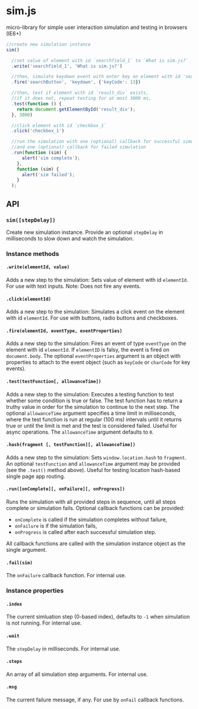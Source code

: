# sim.js
micro-library for simple user interaction simulation and testing in browsers (IE6+)

```javascript
//create new simulation instance
sim()

  //set value of element with id `searchfield_1` to `What is sim.js?`
  .write('searchfield_1', 'What is sim.js?')

  //then, simulate keydown event with enter key on element with id 'searchButton'
  .fire('searchButton', 'keydown', {'keyCode': 13})

  //then, test if element with id `result_div` exists,
  //if it does not, repeat testing for at most 3000 ms,
  .test(function () {
    return document.getElementById('result_div');
  }, 3000)

  //click element with id `checkbox_1`
  .click('checkbox_1')

  //run the simulation with one (optional) callback for successful simulation,
  //and one (optional) callback for failed simulation
  .run(function (sim) {
      alert('sim complete');
    },
    function (sim) {
      alert('sim failed');
    }
  );
```

## API

### `sim([stepDelay])`

Create new simulation instance. Provide an optional `stepDelay` in milliseconds to slow down and watch the simulation.

### Instance methods

#### `.write(elementId, value)`

Adds a new step to the simulation: Sets value of element with id `elementId`. For use with text inputs. Note: Does not fire any events.

#### `.click(elementId)`

Adds a new step to the simulation: Simulates a click event on the element with id `elementId`. For use with buttons, radio buttons and checkboxes.

#### `.fire(elementId, eventType, eventProperties)`

Adds a new step to the simulation: Fires an event of type `eventType` on the element with id `elementId`. If `elementID` is falsy, the event is fired on `document.body`. The optional `eventProperties` argument is an object with properties to attach to the event object (such as `keyCode` or `charCode` for key events).

#### `.test(testFunction[, allowanceTime])`

Adds a new step to the simulation: Executes a testing function to test whether some condition is true or false. The test function has to return a truthy value in order for the simulation to continue to the next step. The optional `allowanceTime` argument specifies a time limit in milliseconds, where the test function is run at regular (100 ms) intervals until it returns true or until the limit is met and the test is considered failed. Useful for async operations. The `allowanceTime` argument defaults to `0`.

#### `.hash(fragment [, testFunction][, allowanceTime])`

Adds a new step to the simulation: Sets `window.location.hash` to `fragment`. An optional `testFunction` and `allowanceTime` argument may be provided (see the `.test()` method above). Useful for testing location hash-based single page app routing.

#### `.run([onComplete][, onFailure][, onProgress])`

Runs the simulation with all provided steps in sequence, until all steps complete or simulation fails. Optional callback functions can be provided:

* `onComplete` is called if the simulation completes without failure,
* `onFailure` is if the simulation fails,
* `onProgress` is called after each successful simulation step.
 
All callback functions are called with the simulation instance object as the single argument.

#### `.fail(sim)`

The `onFailure` callback function. For internal use.

### Instance properties

#### `.index`

The current simluation step (0-based index), defaults to `-1` when simulation is not running. For internal use.

#### `.wait`

The `stepDelay` in milliseconds. For internal use.

#### `.steps`

An array of all simulation step arguments. For internal use.

#### `.msg`

The current failure message, if any. For use by `onFail` callback functions.
